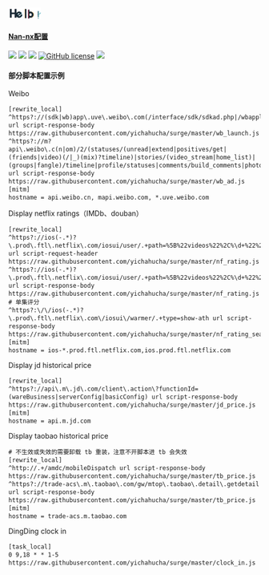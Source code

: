 ## <a href="https://t.me/Nan_nx"><img src="https://raw.githubusercontent.com/Nan-nx/Nan-nx/main/hello.gif" width="65px"/></a>

#### [Nan-nx配置](https://raw.githubusercontent.com/Nan-nx/En/master/Nan-nx.conf)

<a href="https://github.com/Nan-nx/En"><img src='https://img.shields.io/badge/Quan_X-v2.0-brown'/></a> 
<a href="https://github.com/Nan-nx/Scriptable"><img src='https://img.shields.io/badge/Scriptable-v1.0-orange'/></a>
<a href="https://github.com/Nan-nx/Book"><img src='https://img.shields.io/badge/Book-v3.0-red'/></a> 
[![GitHub license](https://img.shields.io/github/license/Nan-nx/En.svg)](https://github.com/Nan-nx/En/blob/master/LICENSE) 
<a href="https://t.me/Nan_nx"><img src='https://img.shields.io/badge/By-Nan--nx-green'/></a>

#### 部分脚本配置示例

Weibo
```properties
[rewrite_local]
^https?://(sdk|wb)app\.uve\.weibo\.com(/interface/sdk/sdkad.php|/wbapplua/wbpullad.lua) url script-response-body https://raw.githubusercontent.com/yichahucha/surge/master/wb_launch.js
^https?://m?api\.weibo\.c(n|om)/2/(statuses/(unread|extend|positives/get|(friends|video)(/|_)(mix)?timeline)|stories/(video_stream|home_list)|(groups|fangle)/timeline|profile/statuses|comments/build_comments|photo/recommend_list|service/picfeed|searchall|cardlist|page|!/(photos/pic_recommend_status|live/media_homelist)|video/tiny_stream_video_list|photo/info|remind/unread_count) url script-response-body https://raw.githubusercontent.com/yichahucha/surge/master/wb_ad.js
[mitm]
hostname = api.weibo.cn, mapi.weibo.com, *.uve.weibo.com
```

Display netflix ratings（IMDb、douban）
```properties
[rewrite_local]
^https?://ios(-.*)?\.prod\.ftl\.netflix\.com/iosui/user/.+path=%5B%22videos%22%2C%\d+%22%2C%22summary%22%5D url script-request-header https://raw.githubusercontent.com/yichahucha/surge/master/nf_rating.js
^https?://ios(-.*)?\.prod\.ftl\.netflix\.com/iosui/user/.+path=%5B%22videos%22%2C%\d+%22%2C%22summary%22%5D url script-response-body https://raw.githubusercontent.com/yichahucha/surge/master/nf_rating.js
# 单集评分
^https?:\/\/ios(-.*)?\.prod\.ftl\.netflix\.com\/iosui\/warmer/.+type=show-ath url script-response-body https://raw.githubusercontent.com/yichahucha/surge/master/nf_rating_season.js
[mitm]
hostname = ios-*.prod.ftl.netflix.com,ios.prod.ftl.netflix.com
```

Display jd historical price
```properties
[rewrite_local]
^https?://api\.m\.jd\.com/client\.action\?functionId=(wareBusiness|serverConfig|basicConfig) url script-response-body https://raw.githubusercontent.com/yichahucha/surge/master/jd_price.js
[mitm]
hostname = api.m.jd.com
```

Display taobao historical price
```properties
# 不生效或失效的需要卸载 tb 重装，注意不开脚本进 tb 会失效
[rewrite_local]
^http://.+/amdc/mobileDispatch url script-response-body https://raw.githubusercontent.com/yichahucha/surge/master/tb_price.js
^https?://trade-acs\.m\.taobao\.com/gw/mtop\.taobao\.detail\.getdetail url script-response-body https://raw.githubusercontent.com/yichahucha/surge/master/tb_price.js
[mitm]
hostname = trade-acs.m.taobao.com
```

DingDing clock in
```properties
[task_local]
0 9,18 * * 1-5 https://raw.githubusercontent.com/yichahucha/surge/master/clock_in.js
```

